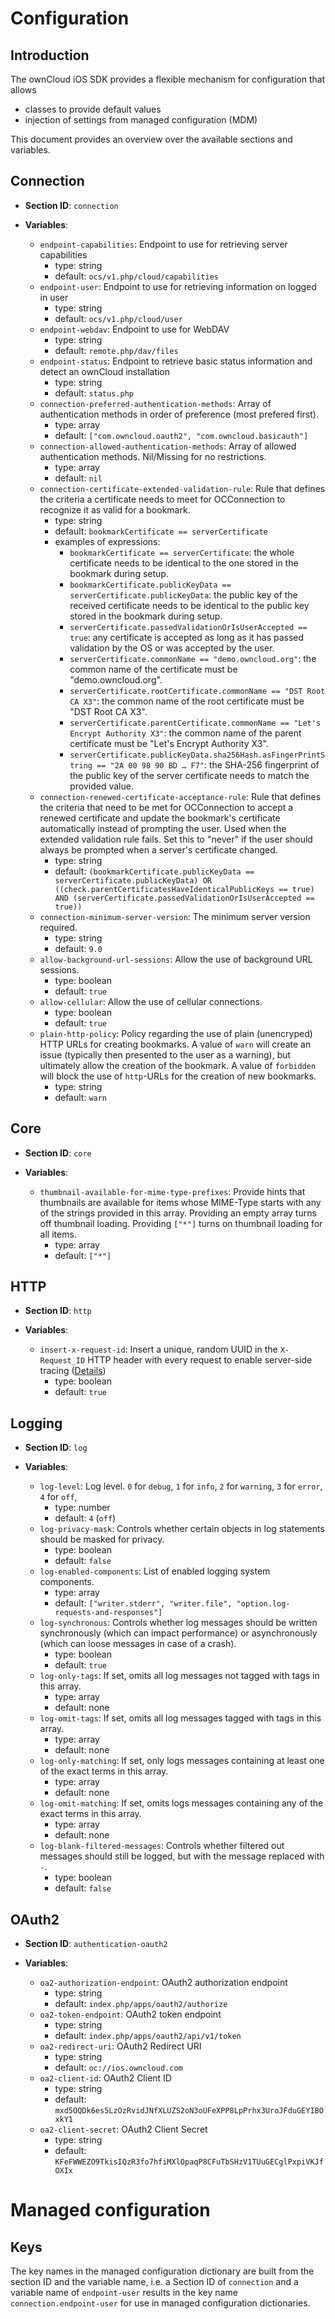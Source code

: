 # Configuration

## Introduction

The ownCloud iOS SDK provides a flexible mechanism for configuration that allows

- classes to provide default values
- injection of settings from managed configuration (MDM)

This document provides an overview over the available sections and variables.

## Connection

- **Section ID**: `connection`

- **Variables**:
	- `endpoint-capabilities`: Endpoint to use for retrieving server capabilities
		- type: string
		- default: `ocs/v1.php/cloud/capabilities`
	- `endpoint-user`: Endpoint to use for retrieving information on logged in user
		- type: string
		- default: `ocs/v1.php/cloud/user`
	- `endpoint-webdav`: Endpoint to use for WebDAV
		- type: string
		- default: `remote.php/dav/files`
	- `endpoint-status`: Endpoint to retrieve basic status information and detect an ownCloud installation
		- type: string
		- default: `status.php`
	- `connection-preferred-authentication-methods`: Array of authentication methods in order of preference (most prefered first).
		- type: array
		- default: `["com.owncloud.oauth2", "com.owncloud.basicauth"]`
	- `connection-allowed-authentication-methods`: Array of allowed authentication methods. Nil/Missing for no restrictions.
		- type: array
		- default: `nil`
	- `connection-certificate-extended-validation-rule`: Rule that defines the criteria a certificate needs to meet for OCConnection to recognize it as valid for a bookmark.
		- type: string
		- default: `bookmarkCertificate == serverCertificate`
		- examples of expressions:
			- `bookmarkCertificate == serverCertificate`: the whole certificate needs to be identical to the one stored in the bookmark during setup.
			- `bookmarkCertificate.publicKeyData == serverCertificate.publicKeyData`:  the public key of the received certificate needs to be identical to the public key stored in the bookmark during setup.
			- `serverCertificate.passedValidationOrIsUserAccepted == true`: any certificate is accepted as long as it has passed validation by the OS or was accepted by the user.
			- `serverCertificate.commonName == "demo.owncloud.org"`: the common name of the certificate must be "demo.owncloud.org".
			- `serverCertificate.rootCertificate.commonName == "DST Root CA X3"`: the common name of the root certificate must be "DST Root CA X3".
			- `serverCertificate.parentCertificate.commonName == "Let's Encrypt Authority X3"`: the common name of the parent certificate must be "Let's Encrypt Authority X3".
			- `serverCertificate.publicKeyData.sha256Hash.asFingerPrintString == "2A 00 98 90 BD … F7"`: the SHA-256 fingerprint of the public key of the server certificate needs to match the provided value.
	- `connection-renewed-certificate-acceptance-rule`: Rule that defines the criteria that need to be met for OCConnection to accept a renewed certificate and update the bookmark's certificate automatically instead of prompting the user. Used when the extended validation rule fails. Set this to "never" if the user should always be prompted when a server's certificate changed.
		- type: string
		- default: `(bookmarkCertificate.publicKeyData == serverCertificate.publicKeyData) OR ((check.parentCertificatesHaveIdenticalPublicKeys == true) AND (serverCertificate.passedValidationOrIsUserAccepted == true))`
	- `connection-minimum-server-version`:  The minimum server version required.
		- type: string
		- default: `9.0`
	- `allow-background-url-sessions`: Allow the use of background URL sessions.
		- type: boolean
		- default: `true`
	- `allow-cellular`: Allow the use of cellular connections.
		- type: boolean
		- default: `true`
	- `plain-http-policy`: Policy regarding the use of plain (unencryped) HTTP URLs for creating bookmarks. A value of `warn` will create an issue (typically then presented to the user as a warning), but ultimately allow the creation of the bookmark. A value of `forbidden` will block the use of `http`-URLs for the creation of new bookmarks.
		- type: string
		- default: `warn`

## Core

- **Section ID**: `core`

- **Variables**:
	- `thumbnail-available-for-mime-type-prefixes`: Provide hints that thumbnails are available for items whose MIME-Type starts with any of the strings provided in this array. Providing an empty array turns off thumbnail loading. Providing `["*"]` turns on thumbnail loading for all items.
		- type: array
		- default: `["*"]`

## HTTP

- **Section ID**: `http`

- **Variables**:
	- `insert-x-request-id`: Insert a unique, random UUID in the `X-Request_ID` HTTP header with every request to enable server-side tracing ([Details](https://github.com/owncloud/ios-sdk/issues/1))
		- type: boolean
		- default: `true`

## Logging

- **Section ID**: `log`

- **Variables**:
	- `log-level`: Log level. `0` for `debug`, `1` for `info`, `2` for `warning`, `3` for `error`, `4` for `off`,
		- type: number
		- default: `4` (`off`)
	- `log-privacy-mask`: Controls whether certain objects in log statements should be masked for privacy. 
		- type: boolean
		- default: `false`
	- `log-enabled-components`: List of enabled logging system components. 
		- type: array
		- default: `["writer.stderr", "writer.file", "option.log-requests-and-responses"]`
	- `log-synchronous`: Controls whether log messages should be written synchronously (which can impact performance) or asynchronously (which can loose messages in case of a crash). 
		- type: boolean
		- default: `true`
	- `log-only-tags`: If set, omits all log messages not tagged with tags in this array.
		- type: array
		- default: none
	- `log-omit-tags`: If set, omits all log messages tagged with tags in this array.
		- type: array
		- default: none
	- `log-only-matching`: If set, only logs messages containing at least one of the exact terms in this array.
		- type: array
		- default: none
	- `log-omit-matching`: If set, omits logs messages containing any of the exact terms in this array.
		- type: array
		- default: none
	- `log-blank-filtered-messages`: Controls whether filtered out messages should still be logged, but with the message replaced with `-`. 
		- type: boolean
		- default: `false`

## OAuth2

- **Section ID**: `authentication-oauth2`

- **Variables**:
	- `oa2-authorization-endpoint`: OAuth2 authorization endpoint
		- type: string
		- default: `index.php/apps/oauth2/authorize`
	- `oa2-token-endpoint`: OAuth2 token endpoint
		- type: string
		- default: `index.php/apps/oauth2/api/v1/token`
	- `oa2-redirect-uri`: OAuth2 Redirect URI
		- type: string
		- default: `oc://ios.owncloud.com`
	- `oa2-client-id`: OAuth2 Client ID
		- type: string
		- default: `mxd5OQDk6es5LzOzRvidJNfXLUZS2oN3oUFeXPP8LpPrhx3UroJFduGEYIBOxkY1`
	- `oa2-client-secret`: OAuth2 Client Secret
		- type: string
		- default: `KFeFWWEZO9TkisIQzR3fo7hfiMXlOpaqP8CFuTbSHzV1TUuGECglPxpiVKJfOXIx`

# Managed configuration

## Keys

The key names in the managed configuration dictionary are built from the section ID and the variable name, i.e. a Section ID of `connection` and a variable name of `endpoint-user` results in the key name  `connection.endpoint-user` for use in managed configuration dictionaries.
